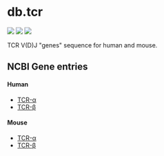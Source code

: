 # db.tcr

<!-- [![](https://travis-ci.org/ohnosequences/db.tcr.svg?branch=master)](https://travis-ci.org/ohnosequences/db.tcr) -->
<!-- [![](https://img.shields.io/codacy/???.svg)](https://www.codacy.com/app/era7/db.tcr) -->
[![](http://github-release-version.herokuapp.com/github/ohnosequences/db.tcr/release.svg)](https://github.com/ohnosequences/db.tcr/releases/latest)
[![](https://img.shields.io/badge/license-AGPLv3-blue.svg)](https://tldrlegal.com/license/gnu-affero-general-public-license-v3-%28agpl-3.0%29)
[![](https://img.shields.io/badge/contact-gitter_chat-dd1054.svg)](https://gitter.im/ohnosequences/db.tcr)

TCR V(D)J "genes" sequence for human and mouse.

## NCBI Gene entries

#### Human

- [TCR-α][TCRA-human-locus]
- [TCR-β][TCRB-human-locus]

#### Mouse

- [TCR-α][TCRA-mouse-locus]
- [TCR-β][TCRB-mouse-locus]

<!-- refs -->
[TCRA-human-locus]: https://www.ncbi.nlm.nih.gov/gene/6955
[TCRA-gene-family]: http://www.genenames.org/cgi-bin/genefamilies/set/371

[TCRB-human-locus]: https://www.ncbi.nlm.nih.gov/gene/6957
[TCRB-gene-family]: http://www.genenames.org/cgi-bin/genefamilies/set/372

[TCRA-mouse-locus]: https://www.ncbi.nlm.nih.gov/gene/21473
[TCRB-mouse-locus]: https://www.ncbi.nlm.nih.gov/gene/21577
